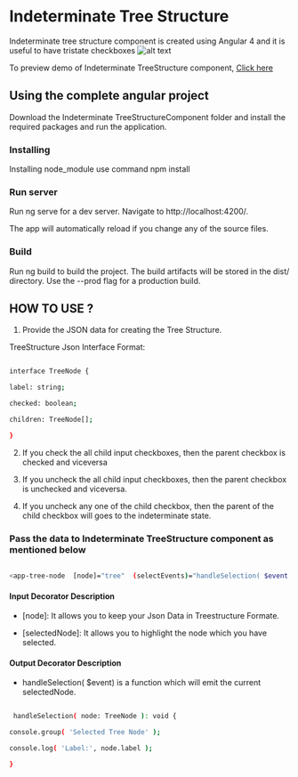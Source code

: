 # Indeterminate Tree Structure

Indeterminate tree structure component is created using Angular 4 and it is useful to have tristate checkboxes
![alt text](https://github.com/GnanaDeepthi/indeterminate-tree-structure/blob/master/images/image.png)
 

To preview demo of Indeterminate TreeStructure component, [Click here](https://angular-wkuqps.stackblitz.io)

 

## Using the complete angular project

Download the Indeterminate TreeStructureComponent folder and install the required packages and run the application.

### Installing

Installing node_module use command npm install

### Run server

Run ng serve for a dev server. Navigate to http://localhost:4200/.

The app will automatically reload if you change any of the source files.

### Build

Run ng build to build the project. The build artifacts will be stored in the dist/ directory. Use the --prod flag for a production build.

## HOW TO USE ?

1. Provide the JSON data  for creating the Tree Structure.

TreeStructure Json Interface Format:

```sh

interface TreeNode {

label: string;

checked: boolean;

children: TreeNode[];

}

```

2. If you check the all child input checkboxes, then the parent checkbox is checked and viceversa

3. If you uncheck the all child input checkboxes, then the parent checkbox is unchecked and viceversa.

4. If you uncheck any one of the child checkbox, then the parent of the child checkbox will goes to the indeterminate state.

 

### Pass the data to Indeterminate TreeStructure component as mentioned below

```sh

<app-tree-node  [node]="tree"  (selectEvents)="handleSelection( $event )"  [selectedNode]="selectedTreeNode"></app-tree-node>

```

#### Input Decorator Description

- [node]: It allows you to keep your Json Data in Treestructure Formate.

- [selectedNode]: It allows you to highlight the node which you have selected.

#### Output Decorator Description

- handleSelection( $event) is a function which will emit the current selectedNode.

```sh

 handleSelection( node: TreeNode ): void {

console.group( 'Selected Tree Node' );

console.log( 'Label:', node.label );

}

```

 
